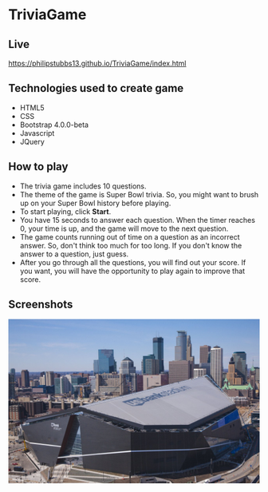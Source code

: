# TriviaGame

## Live
<a href="https://philipstubbs13.github.io/TriviaGame/index.html" target="_blank">https://philipstubbs13.github.io/TriviaGame/index.html</a>

## Technologies used to create game
* HTML5
* CSS
* Bootstrap 4.0.0-beta
* Javascript
* JQuery

## How to play
<ul>
	<li>The trivia game includes 10 questions.</li>
	<li>The theme of the game is Super Bowl trivia. So, you might want to brush up on your Super Bowl history before playing.</li>
	<li>To start playing, click <b>Start</b>.</li>
	<li>You have 15 seconds to answer each question. When the timer reaches 0, your time is up, and the game will move to the next question.</li>
	<li>The game counts running out of time on a question as an incorrect answer. So, don't think too much for too long. If you don't know the answer to a question, just guess.</li>
	<li>After you go through all the questions, you will find out your score. If you want, you will have the opportunity to play again to improve that score.</li>
</ul>

## Screenshots
<img src="assets/images/us_bank_stadium.jpg" alt="US Bank Stadium in Minneapolis, MN">


